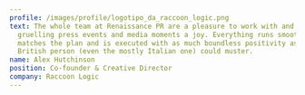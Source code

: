 ```yaml
---
profile: /images/profile/logotipo_da_raccoon_logic.png
text: The whole team at Renaissance PR are a pleasure to work with and make
  gruelling press events and media moments a joy. Everything runs smoothly,
  matches the plan and is executed with as much boundless positivity as a
  British person (even the mostly Italian one) could muster.
name: Alex Hutchinson
position: Co-founder & Creative Director
company: Raccoon Logic
---
```

